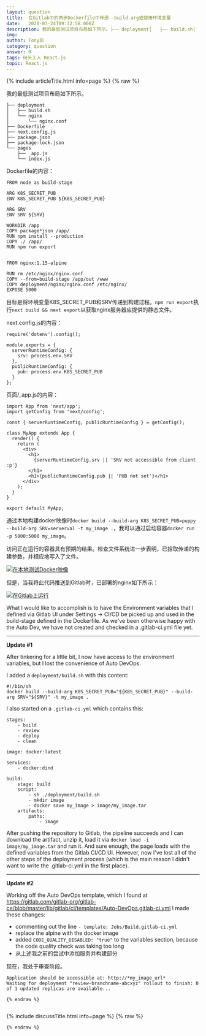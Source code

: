 ```yaml
---
layout: question
title:  在Gitlab中的两步Dockerfile中传递--build-arg或使用环境变量
date:   2020-03-24T09:32:58.000Z
description: 我的最低测试项目布局如下所示。├── deployment│   ├── build.sh│   └── nginx│       └── ng...
img: 
author: Tony凯
category: question
answer: 0
tags: 码头工人 React.js
topic: React.js
---
```

<div class="article-root">
  <div class="article">
    {% include articleTitle.html info=page %}
    {% raw %}
    <div class="article-content"><p><font style="vertical-align: inherit;"><font style="vertical-align: inherit;">我的最低测试项目布局如下所示。</font></font></p>

<pre><code>├── deployment<font></font>
│&nbsp;&nbsp; ├── build.sh<font></font>
│&nbsp;&nbsp; └── nginx<font></font>
│&nbsp;&nbsp;     └── nginx.conf<font></font>
├── Dockerfile<font></font>
├── next.config.js<font></font>
├── package.json<font></font>
├── package-lock.json<font></font>
└── pages<font></font>
    ├── _app.js<font></font>
    └── index.js<font></font>
</code></pre>

<p><font style="vertical-align: inherit;"><font style="vertical-align: inherit;">Dockerfile的内容：</font></font></p>

<pre><code>FROM node as build-stage<font></font>
<font></font>
ARG K8S_SECRET_PUB<font></font>
ENV K8S_SECRET_PUB ${K8S_SECRET_PUB}<font></font>
<font></font>
ARG SRV<font></font>
ENV SRV ${SRV}<font></font>
<font></font>
WORKDIR /app<font></font>
COPY package*json /app/<font></font>
RUN npm install --production<font></font>
COPY ./ /app/<font></font>
RUN npm run export<font></font>
<font></font>
<font></font>
FROM nginx:1.15-alpine<font></font>
<font></font>
RUN rm /etc/nginx/nginx.conf<font></font>
COPY --from=build-stage /app/out /www<font></font>
COPY deployment/nginx/nginx.conf /etc/nginx/<font></font>
EXPOSE 5000<font></font>
</code></pre>

<p><font style="vertical-align: inherit;"><font style="vertical-align: inherit;">目标是将环境变量K8S_SECRET_PUB和SRV传递到构建过程。</font></font><code>npm run export</code><font style="vertical-align: inherit;"><font style="vertical-align: inherit;">执行</font></font><code>next build &amp;&amp; next export</code><font style="vertical-align: inherit;"><font style="vertical-align: inherit;">以获取nginx服务器应提供的静态文件。</font></font></p>

<p><font style="vertical-align: inherit;"><font style="vertical-align: inherit;">next.config.js的内容：</font></font></p>

<pre><code>require('dotenv').config();<font></font>
<font></font>
module.exports = {<font></font>
  serverRuntimeConfig: {<font></font>
    srv: process.env.SRV<font></font>
  },<font></font>
  publicRuntimeConfig: {<font></font>
    pub: process.env.K8S_SECRET_PUB<font></font>
  }<font></font>
};<font></font>
</code></pre>

<p><font style="vertical-align: inherit;"><font style="vertical-align: inherit;">页面/_app.js的内容：</font></font></p>

<pre><code>import App from 'next/app';<font></font>
import getConfig from 'next/config';<font></font>
<font></font>
const { serverRuntimeConfig, publicRuntimeConfig } = getConfig();<font></font>
<font></font>
class MyApp extends App {<font></font>
  render() {<font></font>
    return (<font></font>
      &lt;div&gt;<font></font>
        &lt;h1&gt;<font></font>
          {serverRuntimeConfig.srv || 'SRV not accessible from client :p'}<font></font>
        &lt;/h1&gt;<font></font>
        &lt;h1&gt;{publicRuntimeConfig.pub || 'PUB not set'}&lt;/h1&gt;<font></font>
      &lt;/div&gt;<font></font>
    );<font></font>
  }<font></font>
}<font></font>
<font></font>
export default MyApp;<font></font>
</code></pre>

<p><font style="vertical-align: inherit;"><font style="vertical-align: inherit;">通过本地构建docker映像时</font></font><code>docker build --build-arg K8S_SECRET_PUB=puppy --build-arg SRV=serverval -t my_image .</code><font style="vertical-align: inherit;"><font style="vertical-align: inherit;">，我可以通过启动容器</font></font><code>docker run -p 5000:5000 my_image</code><font style="vertical-align: inherit;"><font style="vertical-align: inherit;">。</font></font></p>

<p><font style="vertical-align: inherit;"><font style="vertical-align: inherit;">访问正在运行的容器具有预期的结果。</font><font style="vertical-align: inherit;">检查文件系统进一步表明，已拾取传递的构建参数，并相应地写入了文件。</font></font></p>

<p><a href="https://www.samyoc.com//uploads/users/24742/images/thumbnails/1585042251332.png" data-src="https://www.samyoc.com//uploads/users/24742/images/1585042251332.png" rel="nofollow noreferrer"><img src="https://i.stack.imgur.com/uqwCu.png" alt="在本地测试Docker映像"></a></p>

<p><font style="vertical-align: inherit;"><font style="vertical-align: inherit;">但是，当我将此代码推送到Gitlab时，已部署的nginx如下所示：</font></font></p>

<p><a href="https://www.samyoc.com//uploads/users/24742/images/thumbnails/1585042251334.png" data-src="https://www.samyoc.com//uploads/users/24742/images/1585042251334.png" rel="nofollow noreferrer"><img src="https://i.stack.imgur.com/Ig3Pa.png" alt="在Gitlab上运行"></a></p>

<p>What I would like to accomplish is to have the Environment variables that I defined via Gitlab UI under Settings -&gt; CI/CD be picked up and used in the build-stage defined in the Dockerfile. As we've been otherwise happy with the Auto Dev, we have not created and checked in a .gitlab-ci.yml file yet.</p>

<hr>

<p><strong>Update #1</strong></p>

<p>After tinkering for a little bit, I now have access to the environment variables, but I lost the convenience of Auto DevOps.</p>

<p>I added a <code>deployment/build.sh</code> with this content:</p>

<pre><code>#!/bin/sh<font></font>
docker build --build-arg K8S_SECRET_PUB="${K8S_SECRET_PUB}" --build-arg SRV="${SRV}" -t my_image .<font></font>
</code></pre>

<p>I also started on a <code>.gitlab-ci.yml</code> which contains this:</p>

<pre><code>stages:<font></font>
    - build<font></font>
    - review<font></font>
    - deploy<font></font>
    - clean<font></font>
<font></font>
image: docker:latest<font></font>
<font></font>
services:<font></font>
    - docker:dind<font></font>
<font></font>
build:<font></font>
    stage: build<font></font>
    script:<font></font>
        - sh ./deployment/build.sh<font></font>
        - mkdir image<font></font>
        - docker save my_image &gt; image/my_image.tar<font></font>
    artifacts:<font></font>
        paths:<font></font>
            - image<font></font>
</code></pre>

<p>After pushing the repository to Gitlab, the pipeline succeeds and I can download the artifact, unzip it, load it via <code>docker load -i image/my_image.tar</code> and run it. And sure enough, the page loads with the defined variables from the Gitlab CI/CD UI.
However, now I've lost all of the other steps of the deployment process (which is the main reason I didn't want to write the .gitlab-ci.yml in the first place).</p>

<hr>

<p><strong>Update #2</strong></p>

<p>Working off the Auto DevOps template, which I found at <a href="https://gitlab.com/gitlab-org/gitlab-ce/blob/master/lib/gitlab/ci/templates/Auto-DevOps.gitlab-ci.yml" rel="nofollow noreferrer">https://gitlab.com/gitlab-org/gitlab-ce/blob/master/lib/gitlab/ci/templates/Auto-DevOps.gitlab-ci.yml</a> I made these changes:</p>

<ul>
<li>commenting out the line <code>- template: Jobs/Build.gitlab-ci.yml</code></li>
<li>replace the alpine with the docker image</li>
<li>added <code>CODE_QUALITY_DISABLED: "true"</code> to the variables section, because the code quality check was taking too long</li>
<li><font style="vertical-align: inherit;"><font style="vertical-align: inherit;">从上述我之前的尝试中添加服务并构建部分</font></font></li>
</ul>

<p><font style="vertical-align: inherit;"><font style="vertical-align: inherit;">现在，我处于审查阶段。</font></font></p>

<pre><code>Application should be accessible at: http://*my_image_url*<font></font>
Waiting for deployment "review-branchname-abcxyz" rollout to finish: 0 of 1 updated replicas are available...<font></font>
</code></pre></div>
    {% endraw %}
  </div>
  <p style="height: 0;width:0;overflow: hidden;"> 第3571篇《在Gitlab中的两步Dockerfile中传递--build-arg或使用环境变量》来自Winter(https://github.com/aiyld/aiyld.github.io)的站点</p>
  <div class="discuss-wrapper">
    {% include discussTitle.html info=page %}
    {% raw %}
    
    {% endraw %}
  </div>
<div>
